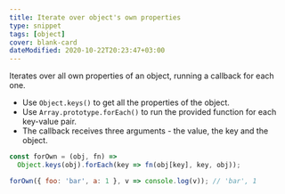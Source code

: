 ```yaml
---
title: Iterate over object's own properties
type: snippet
tags: [object]
cover: blank-card
dateModified: 2020-10-22T20:23:47+03:00
---
```


Iterates over all own properties of an object, running a callback for each one.

- Use `Object.keys()` to get all the properties of the object.
- Use `Array.prototype.forEach()` to run the provided function for each key-value pair.
- The callback receives three arguments - the value, the key and the object.

```js
const forOwn = (obj, fn) =>
  Object.keys(obj).forEach(key => fn(obj[key], key, obj));
```

```js
forOwn({ foo: 'bar', a: 1 }, v => console.log(v)); // 'bar', 1
```
